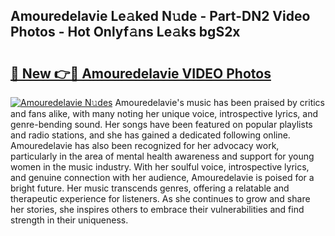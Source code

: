 ## Amouredelavie Le𝚊ked N𝚞de - Part-DN2 Video Photos - Hot Onlyf𝚊ns Le𝚊ks bgS2x

# <h2><a href="http://ab69751.deff.icu/?id=Amouredelavie">🔗 New 👉🔴 Amouredelavie VIDEO Photos</a></h2>

[![Amouredelavie N𝚞des](https://i.imgur.com/rIISA9y.gif)](http://ab69751.deff.icu/?id=Amouredelavie)
Amouredelavie's music has been praised by critics and fans alike, with many noting her unique voice, introspective lyrics, and genre-bending sound. Her songs have been featured on popular playlists and radio stations, and she has gained a dedicated following online. Amouredelavie has also been recognized for her advocacy work, particularly in the area of mental health awareness and support for young women in the music industry. With her soulful voice, introspective lyrics, and genuine connection with her audience, Amouredelavie is poised for a bright future. Her music transcends genres, offering a relatable and therapeutic experience for listeners. As she continues to grow and share her stories, she inspires others to embrace their vulnerabilities and find strength in their uniqueness.
